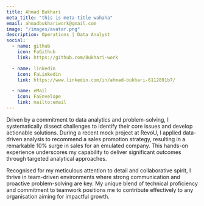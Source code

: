 ```yaml
---
title: Ahmad Bukhari
meta_title: "this is meta-title wahaha"
email: ahmadbukhariwork@gmail.com
image: "/images/avatar.png"
description: Operations | Data Analyst
social:
  - name: github
    icon: FaGithub
    link: https://github.com/Bukhari-work

  - name: linkedin
    icon: FaLinkedin
    link: https://www.linkedin.com/in/ahmad-bukhari-6112891b7/

  - name: eMail
    icon: FaEnvelope
    link: mailto:email
---
```


Driven by a commitment to data analytics and problem-solving, I systematically dissect challenges to identify their core issues and develop actionable solutions. During a recent mock project at RevoU, I applied data-driven analysis to recommend a sales promotion strategy, resulting in a remarkable 10% surge in sales for an emulated company. This hands-on experience underscores my capability to deliver significant outcomes through targeted analytical approaches.

Recognised for my meticulous attention to detail and collaborative spirit, I thrive in team-driven environments where strong communication and proactive problem-solving are key. My unique blend of technical proficiency and commitment to teamwork positions me to contribute effectively to any organisation aiming for impactful growth.
